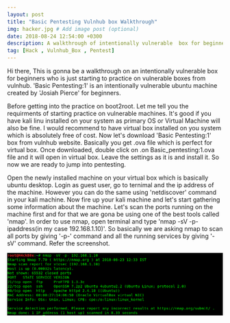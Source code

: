 ```yaml
---
layout: post
title: "Basic Pentesting Vulnhub box Walkthrough"
img: hacker.jpg # Add image post (optional)
date: 2018-08-24 12:54:00 +0300
description: A walkthrough of intentionally vulnerable  box for beginners. # Add post description (optional)
tag: [Hack , Vulnhub_Box , Pentest]
---
```

Hi there, This is gonna be a walkthrough on an intentionally vulnerable box for beginners who is just starting to practice on vulnerable boxes from vulnhub. 'Basic Pentesting:1' is an intentionally vulnerable ubuntu machine created by 'Josiah Pierce' for beginners. 

Before getting into the practice on boot2root. Let me tell you the requirments of starting practice on vulnerable machines. It's good if you have kali linu installed on your system as primary OS or Virtual Machine will also be fine. I would recommend to have virtual box installed on you system which is absolutely free of cost. Now let's download 'Basic Pentesting:1' box from vulnhub website. Basically you get .ova file which is perfect for virtual box. Once downloaded, double click on .on Basic_pentesting:1.ova file and it will open in virtual box. Leave the settings as it is and install it. So now we are ready to jump into pentesting.

Open the newly installed machine on your virtual box which is basically ubuntu desktop. Login  as guest user, go to ternimal and the ip address of the machine. However you can do the same using 'netdiscover' command in your kali machine. Now fire up your kali machine and let's start gathering some information about the machine. Let's scan the ports running on the machine first and for that we are gona be using one of the best tools called 'nmap'. In order to use nmap, open terminal and type 'nmap -sV -p- ipaddress(in my case 192.168.1.10)'. So basically we are asking nmap to scan all ports by giving '-p-' command and all the running services by giving '-sV' command. Refer the screenshot.

![](/assets/img/vulnhub_box/Basic_Pentesting-1/1.png)


